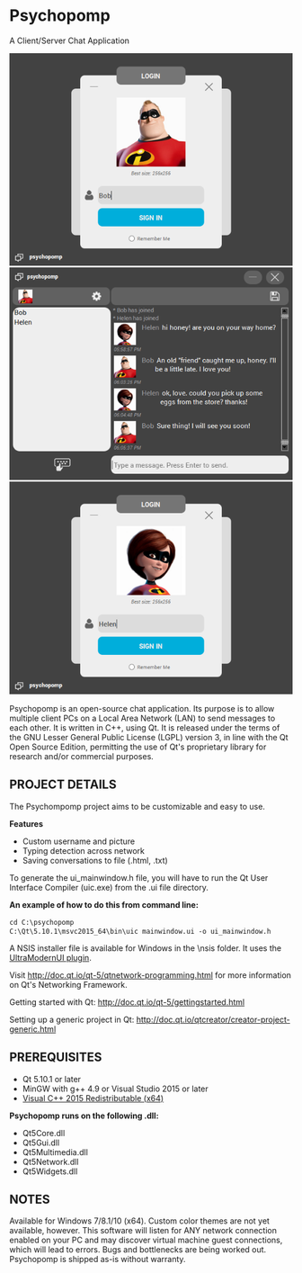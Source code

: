 # Psychopomp
A Client/Server Chat Application

![alt text](https://github.com/1robertslattery/psychopomp/blob/master/screenshots/login_1.png?raw=true "Screenshot")
![Alt text](/screenshots/chat_screen.png?raw=true "Optional Title")
![Alt text](/screenshots/login_2.png?raw=true "Optional Title")

Psychopomp is an open-source chat application.  Its purpose is to allow multiple client PCs on a 
Local Area Network (LAN) to send messages to each other.  It is written in C++, using Qt. 
It is released under the terms of the GNU Lesser General Public License (LGPL) version 3, in line
with the Qt Open Source Edition, permitting the use of Qt's proprietary library for research and/or
commercial purposes.

## PROJECT DETAILS

The Psychompomp project aims to be customizable and easy to use.

**Features**

- Custom username and picture
- Typing detection across network
- Saving conversations to file (.html, .txt)

To generate the ui_mainwindow.h file, you will have to run the Qt User Interface Compiler (uic.exe) from the .ui file directory.

**An example of how to do this from command line:**
```
cd C:\psychopomp
C:\Qt\5.10.1\msvc2015_64\bin\uic mainwindow.ui -o ui_mainwindow.h
```
A NSIS installer file is available for Windows in the \nsis folder. It uses the [UltraModernUI plugin](http://ultramodernui.sourceforge.net/).

Visit http://doc.qt.io/qt-5/qtnetwork-programming.html for more information on Qt's Networking Framework.

Getting started with Qt: http://doc.qt.io/qt-5/gettingstarted.html

Setting up a generic project in Qt: http://doc.qt.io/qtcreator/creator-project-generic.html

## PREREQUISITES

- Qt 5.10.1 or later
- MinGW with g++ 4.9 or Visual Studio 2015 or later
- [Visual C++ 2015 Redistributable (x64)](https://www.microsoft.com/en-us/download/details.aspx?id=52685)

**Psychopomp runs on the following .dll:**

- Qt5Core.dll
- Qt5Gui.dll
- Qt5Multimedia.dll
- Qt5Network.dll
- Qt5Widgets.dll

## NOTES

Available for Windows 7/8.1/10 (x64).  Custom color themes are not yet available, however.  This software will listen for ANY network connection 
enabled on your PC and may discover virtual machine guest connections, which will lead to errors.  Bugs and bottlenecks are being worked out. 
Psychopomp is shipped as-is without warranty.


